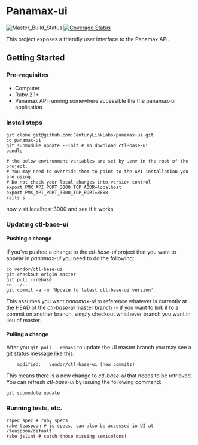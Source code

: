 # Panamax-ui

![Master_Build_Status](https://circleci.com/gh/CenturyLinkLabs/panamax-ui/tree/master.png?circle-token=d850f050b17d488a6a2b5066996875128b874674) [![Coverage Status](https://coveralls.io/repos/CenturyLinkLabs/panamax-ui/badge.png)](https://coveralls.io/r/CenturyLinkLabs/panamax-ui)

This project exposes a friendly user interface to the Panamax API.

## Getting Started

### Pre-requisites
* Computer
* Ruby 2.1+
* Panamax API running somewhere accessible the the panamax-ui application

### Install steps
```
git clone git@github.com:CenturyLinkLabs/panamax-ui.git
cd panamax-ui
git submodule update --init # To download ctl-base-ui
bundle

# the below environment variables are set by .env in the root of the project.
# You may need to override them to point to the API installation you are using.
# Do not check your local changes into version control
export PMX_API_PORT_3000_TCP_ADDR=localhost
export PMX_API_PORT_3000_TCP_PORT=8888
rails s
```
now visit localhost:3000 and see if it works

### Updating ctl-base-ui

#### Pushing a change

If you've pushed a change to the *ctl-base-ui* project that you want to appear
in *panamax-ui* you need to do the following:

```
cd vendor/ctl-base-ui
git checkout origin master
git pull --rebase
cd ../..
git commit -a -m 'Update to latest ctl-base-ui version'
```
This assumes you want *panamax-ui* to reference whatever is currently
at the HEAD of the *ctl-base-ui* master branch -- if you want to link
it to a commit on another branch, simply checkout whichever branch you
want in lieu of master.

#### Pulling a change
After you `git pull --rebase` to update the UI master branch you may
see a git status message like this:

```
    modified:   vendor/ctl-base-ui (new commits)
```

This means there is a new change to *ctl-base-ui* that needs to be
retrieved. You can refresh *ctl-base-ui* by issuing the following
command:
```
git submodule update
```

### Running tests, etc.
```
rspec spec # ruby specs
rake teaspoon # js specs, can also be accessed in UI at /teaspoon/default
rake jslint # catch those missing semicolons!
```
